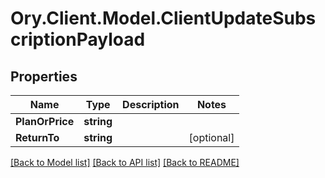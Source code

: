 # Ory.Client.Model.ClientUpdateSubscriptionPayload

## Properties

Name | Type | Description | Notes
------------ | ------------- | ------------- | -------------
**PlanOrPrice** | **string** |  | 
**ReturnTo** | **string** |  | [optional] 

[[Back to Model list]](../README.md#documentation-for-models) [[Back to API list]](../README.md#documentation-for-api-endpoints) [[Back to README]](../README.md)

